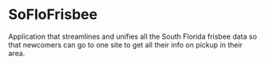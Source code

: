 SoFloFrisbee
============

Application that streamlines and unifies all the South Florida frisbee data so that newcomers can go to one site to get all their info on pickup in their area.
